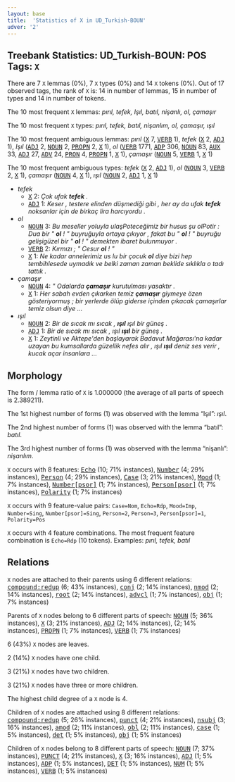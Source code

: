 ```yaml
---
layout: base
title:  'Statistics of X in UD_Turkish-BOUN'
udver: '2'
---
```


## Treebank Statistics: UD_Turkish-BOUN: POS Tags: `X`

There are 7 `X` lemmas (0%), 7 `X` types (0%) and 14 `X` tokens (0%).
Out of 17 observed tags, the rank of `X` is: 14 in number of lemmas, 15 in number of types and 14 in number of tokens.

The 10 most frequent `X` lemmas: <em>pırıl, tefek, Işıl, batıl, nişanlı, ol, çamaşır</em>

The 10 most frequent `X` types:  <em>pırıl, tefek, batıl, nişanlım, ol, çamaşır, ışıl</em>

The 10 most frequent ambiguous lemmas: <em>pırıl</em> (<tt><a href="tr_boun-pos-X.html">X</a></tt> 7, <tt><a href="tr_boun-pos-VERB.html">VERB</a></tt> 1), <em>tefek</em> (<tt><a href="tr_boun-pos-X.html">X</a></tt> 2, <tt><a href="tr_boun-pos-ADJ.html">ADJ</a></tt> 1), <em>Işıl</em> (<tt><a href="tr_boun-pos-ADJ.html">ADJ</a></tt> 2, <tt><a href="tr_boun-pos-NOUN.html">NOUN</a></tt> 2, <tt><a href="tr_boun-pos-PROPN.html">PROPN</a></tt> 2, <tt><a href="tr_boun-pos-X.html">X</a></tt> 1), <em>ol</em> (<tt><a href="tr_boun-pos-VERB.html">VERB</a></tt> 1771, <tt><a href="tr_boun-pos-ADP.html">ADP</a></tt> 306, <tt><a href="tr_boun-pos-NOUN.html">NOUN</a></tt> 83, <tt><a href="tr_boun-pos-AUX.html">AUX</a></tt> 33, <tt><a href="tr_boun-pos-ADJ.html">ADJ</a></tt> 27, <tt><a href="tr_boun-pos-ADV.html">ADV</a></tt> 24, <tt><a href="tr_boun-pos-PRON.html">PRON</a></tt> 4, <tt><a href="tr_boun-pos-PROPN.html">PROPN</a></tt> 1, <tt><a href="tr_boun-pos-X.html">X</a></tt> 1), <em>çamaşır</em> (<tt><a href="tr_boun-pos-NOUN.html">NOUN</a></tt> 5, <tt><a href="tr_boun-pos-VERB.html">VERB</a></tt> 1, <tt><a href="tr_boun-pos-X.html">X</a></tt> 1)

The 10 most frequent ambiguous types:  <em>tefek</em> (<tt><a href="tr_boun-pos-X.html">X</a></tt> 2, <tt><a href="tr_boun-pos-ADJ.html">ADJ</a></tt> 1), <em>ol</em> (<tt><a href="tr_boun-pos-NOUN.html">NOUN</a></tt> 3, <tt><a href="tr_boun-pos-VERB.html">VERB</a></tt> 2, <tt><a href="tr_boun-pos-X.html">X</a></tt> 1), <em>çamaşır</em> (<tt><a href="tr_boun-pos-NOUN.html">NOUN</a></tt> 4, <tt><a href="tr_boun-pos-X.html">X</a></tt> 1), <em>ışıl</em> (<tt><a href="tr_boun-pos-NOUN.html">NOUN</a></tt> 2, <tt><a href="tr_boun-pos-ADJ.html">ADJ</a></tt> 1, <tt><a href="tr_boun-pos-X.html">X</a></tt> 1)


* <em>tefek</em>
  * <tt><a href="tr_boun-pos-X.html">X</a></tt> 2: <em>Çok ufak <b>tefek</b> .</em>
  * <tt><a href="tr_boun-pos-ADJ.html">ADJ</a></tt> 1: <em>Keser , testere elinden düşmediği gibi , her ay da ufak <b>tefek</b> noksanlar için de birkaç lira harcıyordu .</em>
* <em>ol</em>
  * <tt><a href="tr_boun-pos-NOUN.html">NOUN</a></tt> 3: <em>Bu meseller yoluyla ulaşPoteceğimiz bir husus şu olPotir : Dua bir " <b>ol</b> ! " buyruğuyla ortaya çıkıyor , fakat bu " <b>ol</b> ! " buyruğu gelişigüzel bir " <b>ol</b> ! " demekten ibaret bulunmuyor .</em>
  * <tt><a href="tr_boun-pos-VERB.html">VERB</a></tt> 2: <em>Kırmızı ; " Cesur <b>ol</b> ! "</em>
  * <tt><a href="tr_boun-pos-X.html">X</a></tt> 1: <em>Ne kadar annelerimiz us lu bir çocuk <b>ol</b> diye bizi hep tembihlesede uymadık ve belki zaman zaman beklide sıklıkla o tadı tattık .</em>
* <em>çamaşır</em>
  * <tt><a href="tr_boun-pos-NOUN.html">NOUN</a></tt> 4: <em>" Odalarda <b>çamaşır</b> kurutulması yasaktır .</em>
  * <tt><a href="tr_boun-pos-X.html">X</a></tt> 1: <em>Her sabah evden çıkarken temiz <b>çamaşır</b> giymeye özen gösteriyormuş ; bir yerlerde ölüp giderse içinden çıkacak çamaşırlar temiz olsun diye ...</em>
* <em>ışıl</em>
  * <tt><a href="tr_boun-pos-NOUN.html">NOUN</a></tt> 2: <em>Bir de sıcak mı sıcak , <b>ışıl</b> ışıl bir güneş .</em>
  * <tt><a href="tr_boun-pos-ADJ.html">ADJ</a></tt> 1: <em>Bir de sıcak mı sıcak , ışıl <b>ışıl</b> bir güneş .</em>
  * <tt><a href="tr_boun-pos-X.html">X</a></tt> 1: <em>Zeytinli ve Aktepe'den başlayarak Badavut Mağarası'na kadar uzayan bu kumsallarda güzellik nefes alır , ışıl <b>ışıl</b> deniz ses verir , kucak açar insanlara ...</em>

## Morphology

The form / lemma ratio of `X` is 1.000000 (the average of all parts of speech is 2.389211).

The 1st highest number of forms (1) was observed with the lemma “Işıl”: <em>ışıl</em>.

The 2nd highest number of forms (1) was observed with the lemma “batıl”: <em>batıl</em>.

The 3rd highest number of forms (1) was observed with the lemma “nişanlı”: <em>nişanlım</em>.

`X` occurs with 8 features: <tt><a href="tr_boun-feat-Echo.html">Echo</a></tt> (10; 71% instances), <tt><a href="tr_boun-feat-Number.html">Number</a></tt> (4; 29% instances), <tt><a href="tr_boun-feat-Person.html">Person</a></tt> (4; 29% instances), <tt><a href="tr_boun-feat-Case.html">Case</a></tt> (3; 21% instances), <tt><a href="tr_boun-feat-Mood.html">Mood</a></tt> (1; 7% instances), <tt><a href="tr_boun-feat-Number-psor.html">Number[psor]</a></tt> (1; 7% instances), <tt><a href="tr_boun-feat-Person-psor.html">Person[psor]</a></tt> (1; 7% instances), <tt><a href="tr_boun-feat-Polarity.html">Polarity</a></tt> (1; 7% instances)

`X` occurs with 9 feature-value pairs: `Case=Nom`, `Echo=Rdp`, `Mood=Imp`, `Number=Sing`, `Number[psor]=Sing`, `Person=2`, `Person=3`, `Person[psor]=1`, `Polarity=Pos`

`X` occurs with 4 feature combinations.
The most frequent feature combination is `Echo=Rdp` (10 tokens).
Examples: <em>pırıl, tefek, batıl</em>


## Relations

`X` nodes are attached to their parents using 6 different relations: <tt><a href="tr_boun-dep-compound-redup.html">compound:redup</a></tt> (6; 43% instances), <tt><a href="tr_boun-dep-conj.html">conj</a></tt> (2; 14% instances), <tt><a href="tr_boun-dep-nmod.html">nmod</a></tt> (2; 14% instances), <tt><a href="tr_boun-dep-root.html">root</a></tt> (2; 14% instances), <tt><a href="tr_boun-dep-advcl.html">advcl</a></tt> (1; 7% instances), <tt><a href="tr_boun-dep-obj.html">obj</a></tt> (1; 7% instances)

Parents of `X` nodes belong to 6 different parts of speech: <tt><a href="tr_boun-pos-NOUN.html">NOUN</a></tt> (5; 36% instances), <tt><a href="tr_boun-pos-X.html">X</a></tt> (3; 21% instances), <tt><a href="tr_boun-pos-ADJ.html">ADJ</a></tt> (2; 14% instances),  (2; 14% instances), <tt><a href="tr_boun-pos-PROPN.html">PROPN</a></tt> (1; 7% instances), <tt><a href="tr_boun-pos-VERB.html">VERB</a></tt> (1; 7% instances)

6 (43%) `X` nodes are leaves.

2 (14%) `X` nodes have one child.

3 (21%) `X` nodes have two children.

3 (21%) `X` nodes have three or more children.

The highest child degree of a `X` node is 4.

Children of `X` nodes are attached using 8 different relations: <tt><a href="tr_boun-dep-compound-redup.html">compound:redup</a></tt> (5; 26% instances), <tt><a href="tr_boun-dep-punct.html">punct</a></tt> (4; 21% instances), <tt><a href="tr_boun-dep-nsubj.html">nsubj</a></tt> (3; 16% instances), <tt><a href="tr_boun-dep-amod.html">amod</a></tt> (2; 11% instances), <tt><a href="tr_boun-dep-obl.html">obl</a></tt> (2; 11% instances), <tt><a href="tr_boun-dep-case.html">case</a></tt> (1; 5% instances), <tt><a href="tr_boun-dep-det.html">det</a></tt> (1; 5% instances), <tt><a href="tr_boun-dep-obj.html">obj</a></tt> (1; 5% instances)

Children of `X` nodes belong to 8 different parts of speech: <tt><a href="tr_boun-pos-NOUN.html">NOUN</a></tt> (7; 37% instances), <tt><a href="tr_boun-pos-PUNCT.html">PUNCT</a></tt> (4; 21% instances), <tt><a href="tr_boun-pos-X.html">X</a></tt> (3; 16% instances), <tt><a href="tr_boun-pos-ADJ.html">ADJ</a></tt> (1; 5% instances), <tt><a href="tr_boun-pos-ADP.html">ADP</a></tt> (1; 5% instances), <tt><a href="tr_boun-pos-DET.html">DET</a></tt> (1; 5% instances), <tt><a href="tr_boun-pos-NUM.html">NUM</a></tt> (1; 5% instances), <tt><a href="tr_boun-pos-VERB.html">VERB</a></tt> (1; 5% instances)

